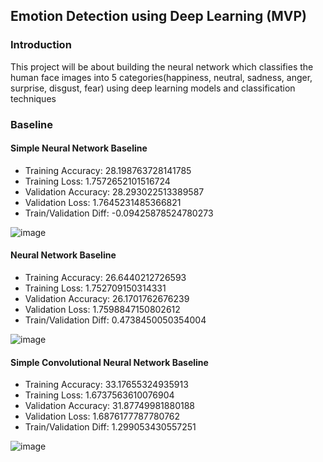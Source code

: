## Emotion Detection using Deep Learning (MVP)

### Introduction
This project will be about building the neural network which classifies the human face images into 5 categories(happiness, neutral, sadness, anger, surprise, disgust, fear) using deep learning models and classification techniques

### Baseline
#### Simple Neural Network Baseline
- Training Accuracy: 28.198763728141785
- Training Loss: 1.7572652101516724
- Validation Accuracy: 28.293022513389587
- Validation Loss: 1.7645231485366821
- Train/Validation Diff: -0.09425878524780273

![image](https://user-images.githubusercontent.com/60429676/148694038-14ddca10-cc08-423c-9d35-6d465422c5c6.png)


#### Neural Network Baseline
- Training Accuracy: 26.6440212726593
- Training Loss: 1.752709150314331
- Validation Accuracy: 26.1701762676239
- Validation Loss: 1.7598847150802612
- Train/Validation Diff: 0.4738450050354004

![image](https://user-images.githubusercontent.com/60429676/148694061-44d60bfb-2455-4ab4-9476-a34b2b31848e.png)


#### Simple Convolutional Neural Network Baseline
- Training Accuracy: 33.17655324935913
- Training Loss: 1.6737563610076904
- Validation Accuracy: 31.87749981880188
- Validation Loss: 1.6876177787780762
- Train/Validation Diff: 1.299053430557251

![image](https://user-images.githubusercontent.com/60429676/148694084-bfdaa0e5-1435-44ba-90ae-47784b5c9ed3.png)

